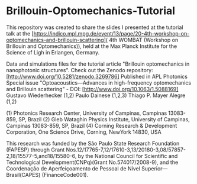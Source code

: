 # Brillouin-Optomechanics-Tutorial
This repository was created to share the slides I presented at the tutorial talk at the [https://indico.mpl.mpg.de/event/13/page/20-4th-workshop-on-optomechanics-and-brillouin-scattering]( 4th WOMBAT (Workshop on Brillouin and Optomechanics)), held at the Max Planck Institute for the Science of Ligh in Erlangen, Germany.


Data and simulations files for the tutorial article "Brillouin optomechanics in nanophotonic structures".
Check out the Zenodo repository: [http://www.doi.org/10.5281/zenodo.3269786]
Published in APL Photonics Special issue "Optoacoustics—Advances in high-frequency optomechanics and Brillouin scattering" - DOI: [http://www.doi.org/10.1063/1.5088169]
Gustavo Wiederhecker (1,2)
Paulo Dainese  (1,2,3)
Thiago P. Mayer Alegre (1,2)

(1) Photonics Research Center, University of Campinas, Campinas 13083-859, SP, Brazil
(2) Gleb Wataghin Physics Institute, University of Campinas, Campinas 13083-859, SP, Brazil
(4) Corning  Research & Development Corporation, One Science Drive, Corning, NewYork 14830, USA

This research was funded by the São Paulo State Research Foundation (FAPESP) through Grant Nos.12/17765-7,12/17610-3,13/20180-3,08/57857-2,18/15577-5,and18/15580-6, by the National Council for Scientific and Technological Development(CNPq)(Grant No.574017/2008-9), and the Coordenação de Aperfeiçoamento de Pessoal de Nível Superior—Brasil(CAPES) (FinanceCode001).


